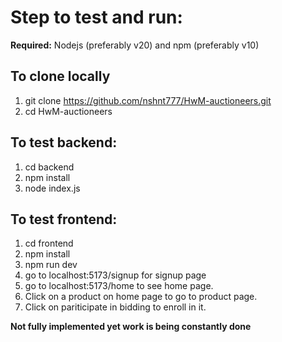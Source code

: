 # Step to test and run:
**Required:** Nodejs (preferably v20) and npm (preferably v10)

## To clone locally
1. git clone https://github.com/nshnt777/HwM-auctioneers.git
2. cd HwM-auctioneers
   
## To test backend:
1. cd backend
2. npm install
3. node index.js

## To test frontend:
1. cd frontend
2. npm install
3. npm run dev
4. go to localhost:5173/signup for signup page
5. go to localhost:5173/home to see home page.
6. Click on a product on home page to go to product page.
7. Click on pariticipate in bidding to enroll in it.

**Not fully implemented yet work is being constantly done**
